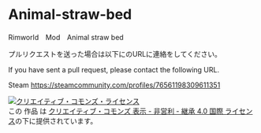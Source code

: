 # Animal-straw-bed
Rimworld　Mod　Animal straw bed

プルリクエストを送った場合は以下にのURLに連絡をしてください。

If you have sent a pull request, please contact the following URL.

Steam
https://steamcommunity.com/profiles/76561198309611351


<a rel="license" href="http://creativecommons.org/licenses/by-nc-sa/4.0/"><img alt="クリエイティブ・コモンズ・ライセンス" style="border-width:0" src="https://i.creativecommons.org/l/by-nc-sa/4.0/88x31.png" /></a><br />この 作品 は <a rel="license" href="http://creativecommons.org/licenses/by-nc-sa/4.0/">
クリエイティブ・コモンズ 表示 - 非営利 - 継承 4.0 国際 ライセンス</a>の下に提供されています。
